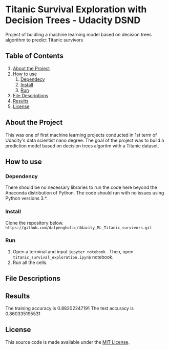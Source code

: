 # Titanic Survival Exploration with Decision Trees - Udacity DSND
Project of buidling a machine learning model based on decision trees algorithm to predict Titanic survivors
 
## Table of Contents
1. [About the Project](#about_the_project)
2. [How to use](#how_to_use)
   1. [Dependecy](#dependency)
   2. [Install](#install)
   2. [Run](#run)
3. [File Descriptions](#file_descriptions)
4. [Results](#results)
5. [License](#licensing)

<a name="about_the_project"></a>
## About the Project
This was one of first machine learning projects conducted in 1st term of Udacity's data scientist nano degree. The goal of the project was to build a prediction model based on decision trees algoritm with a Titanic dataset.

<a name="how_to_use"></a>
## How to use
<a name="dependency"></a>
### Dependency
There should be no necessary libraries to run the code here beyond the Anaconda distribution of Python.  The code should run with no issues using Python versions 3.*.

<a name="install"></a>
### Install
Clone the repository below.
`https://github.com/dalpengholic/Udacity_ML_Titanic_survivors.git`

<a name="run"></a>
### Run
1. Open a terminal and input `jupyter notebook` . Then, open `titanic_survival_exploration.ipynb` notebook.
2. Run all the cells.

## File Descriptions<a name="file_descriptions"></a>


## Results<a name="results"></a>
The training accuracy is 0.88202247191
The test accuracy is 0.860335195531


## License<a name="license"></a>
This source code is made available under the [MIT License](https://github.com/dalpengholic/Udacity_ML_Titanic_survivors/blob/master/LICENSE).
